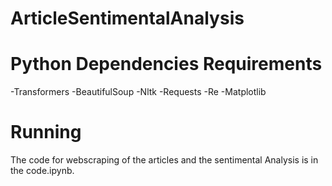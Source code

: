 # ArticleSentimentalAnalysis


# Python Dependencies Requirements

-Transformers
-BeautifulSoup
-Nltk
-Requests
-Re
-Matplotlib


# Running

The code for webscraping of the articles and the sentimental Analysis is in the code.ipynb.
